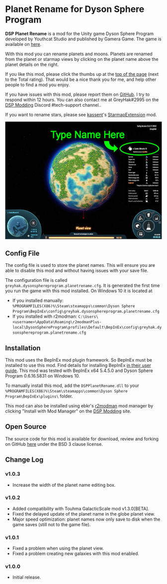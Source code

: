 # Planet Rename for Dyson Sphere Program

**DSP Planet Rename** is a mod for the Unity game Dyson Sphere Program developed by Youthcat Studio and published by Gamera Game.  The game is available on [here](https://store.steampowered.com/app/1366540/Dyson_Sphere_Program/).

With this mod you can rename planets and moons.  Planets are renamed from the planet or starmap views by clicking on the planet name above the planet details on the right.

If you like this mod, please click the thumbs up at the [top of the page](https://dsp.thunderstore.io/package/GreyHak/DSP_Planet_Rename/) (next to the Total rating).  That would be a nice thank you for me, and help other people to find a mod you enjoy.

If you have issues with this mod, please report them on [GitHub](https://github.com/GreyHak/dsp-planet-rename/issues).  I try to respond within 12 hours.    You can also contact me at GreyHak#2995 on the [DSP Modding](https://discord.gg/XxhyTNte) Discord #tech-support channel..

If you want to rename stars, please see [kassent](https://dsp.thunderstore.io/package/kassent/)'s [StarmapExtension](https://dsp.thunderstore.io/package/kassent/StarmapExtension/) mod.

![Screeshot showing where to type planet name](https://raw.githubusercontent.com/GreyHak/dsp-planet-rename/master/Screenshot.jpg)

## Config File
The config file is used to store the planet names.  This will ensure you are able to disable this mod and without having issues with your save file.

The configuration file is called `greyhak.dysonsphereprogram.planetrename.cfg`.  It is generated the first time you run the game with this mod installed.  On Windows 10 it is located at
 - If you installed manually:  `%PROGRAMFILES(X86)%\Steam\steamapps\common\Dyson Sphere Program\BepInEx\config\greyhak.dysonsphereprogram.planetrename.cfg`
 - If you installed with r2modman:  `C:\Users\<username>\AppData\Roaming\r2modmanPlus-local\DysonSphereProgram\profiles\Default\BepInEx\config\greyhak.dysonsphereprogram.planetrename.cfg`

## Installation
This mod uses the BepInEx mod plugin framework.  So BepInEx must be installed to use this mod.  Find details for installing BepInEx [in their user guide](https://bepinex.github.io/bepinex_docs/master/articles/user_guide/installation/index.html#installing-bepinex-1).  This mod was tested with BepInEx x64 5.4.5.0 and Dyson Sphere Program 0.6.16.5831 on Windows 10.

To manually install this mod, add the `DSPPlanetRename.dll` to your `%PROGRAMFILES(X86)%\Steam\steamapps\common\Dyson Sphere Program\BepInEx\plugins\` folder.

This mod can also be installed using ebkr's [r2modman](https://dsp.thunderstore.io/package/ebkr/r2modman/) mod manager by clicking "Install with Mod Manager" on the [DSP Modding](https://dsp.thunderstore.io/package/GreyHak/DSP_Planet_Rename/) site.

## Open Source
The source code for this mod is available for download, review and forking on GitHub [here](https://github.com/GreyHak/dsp-planet-rename) under the BSD 3 clause license.

## Change Log
### v1.0.3
 - Increase the width of the planet name editing box.
### v1.0.2
 - Added compatibility with Touhma GalacticScale mod v1.3.0[BETA].
 - Fixed the delayed update of the planet name in the globe planet view.
 - Major speed optimization: planet names now only save to disk when the game saves (still not to the game file).
### v1.0.1
 - Fixed a problem when using the planet view.
 - Fixed a problem creating new galaxies with this mod enabled.
### v1.0.0
 - Initial release.
